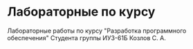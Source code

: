 # Лабораторные по курсу
Лабораторные работы по курсу "Разработка программного обеспечения"
Студента группы ИУ3-61Б
Козлов С. А.
